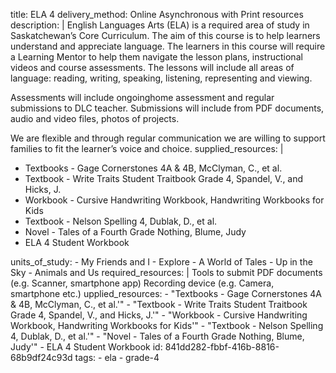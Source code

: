 title: ELA 4
delivery_method: Online Asynchronous with Print resources
description: |
  English Languages Arts (ELA) is a required area of study in Saskatchewan’s Core Curriculum. The aim of this course is to help learners understand and appreciate language. The learners in this course will require a Learning Mentor to help them navigate the lesson plans, instructional videos and course assessments. The lessons will include all areas of language: reading, writing, speaking, listening, representing and viewing.
  
  Assessments will include ongoinghome assessment and regular submissions to DLC teacher. Submissions will include from PDF documents, audio and video files, photos of projects.
  
  We are flexible and through regular communication we are willing to support families to fit the learner’s voice and choice.
supplied_resources: |
  <ul>
  <li>Textbooks - Gage Cornerstones 4A &amp; 4B, McClyman, C., et al. </li>
  <li> Textbook - Write Traits Student Traitbook Grade 4, Spandel, V., and Hicks, J. </li>
  <li> Workbook - Cursive Handwriting Workbook, Handwriting Workbooks for Kids </li>
  <li> Textbook - Nelson Spelling 4, Dublak, D., et al. </li>
  <li> Novel - Tales of a Fourth Grade Nothing, Blume, Judy </li>
  <li> ELA 4 Student Workbook </li>
  </ul>
units_of_study:
  - My Friends and I
  - Explore
  - A World of Tales
  - Up in the Sky
  - Animals and Us
required_resources: |
  Tools to submit PDF documents (e.g. Scanner, smartphone app)
  Recording device (e.g. Camera, smartphone etc.)
upplied_resources:
  - "Textbooks - Gage Cornerstones 4A &amp; 4B, McClyman, C., et al.'"
  - "Textbook - Write Traits Student Traitbook Grade 4, Spandel, V., and Hicks, J.'"
  - "Workbook - Cursive Handwriting Workbook, Handwriting Workbooks for Kids'"
  - "Textbook - Nelson Spelling 4, Dublak, D., et al.'"
  - "Novel - Tales of a Fourth Grade Nothing, Blume, Judy'"
  - ELA 4 Student Workbook
id: 841dd282-fbbf-416b-8816-68b9df24c93d
tags:
  - ela
  - grade-4
